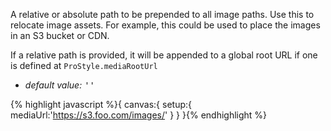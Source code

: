 <p class="b20" markdown="1">A relative or absolute path to be prepended to all image paths.  Use this to relocate image assets. For example, this could be used to place the images in an S3 bucket or CDN.</p>

<p class="b20" markdown="1">If a relative path is provided, it will be appended to a global root URL if one is defined at <code>ProStyle.mediaRootUrl</code></p>

* _default value:_ <samp>''</samp>

{% highlight javascript %}{
  canvas:{
    setup:{
      mediaUrl:'https://s3.foo.com/images/'
    }
  }
}{% endhighlight %}